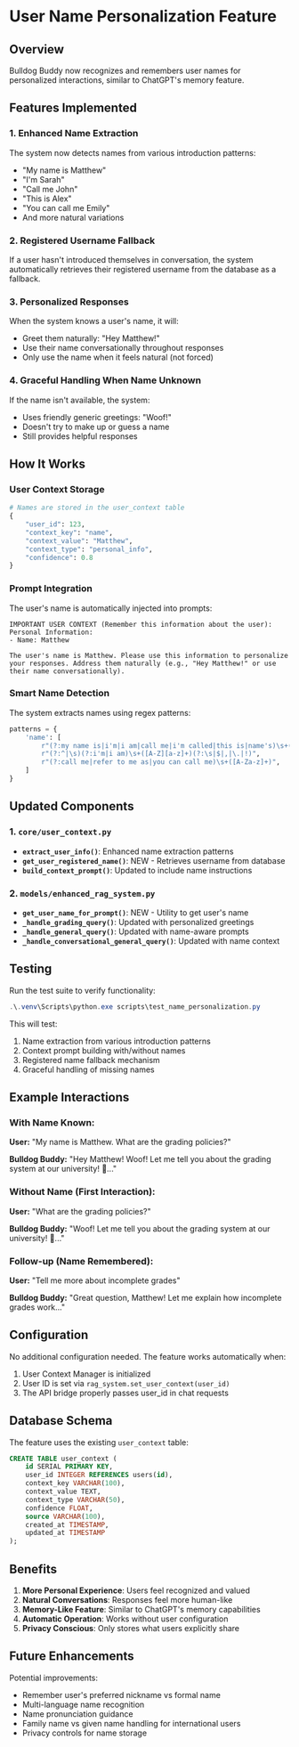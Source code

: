 # User Name Personalization Feature

## Overview
Bulldog Buddy now recognizes and remembers user names for personalized interactions, similar to ChatGPT's memory feature.

## Features Implemented

### 1. Enhanced Name Extraction
The system now detects names from various introduction patterns:
- "My name is Matthew"
- "I'm Sarah"
- "Call me John"
- "This is Alex"
- "You can call me Emily"
- And more natural variations

### 2. Registered Username Fallback
If a user hasn't introduced themselves in conversation, the system automatically retrieves their registered username from the database as a fallback.

### 3. Personalized Responses
When the system knows a user's name, it will:
- Greet them naturally: "Hey Matthew!" 
- Use their name conversationally throughout responses
- Only use the name when it feels natural (not forced)

### 4. Graceful Handling When Name Unknown
If the name isn't available, the system:
- Uses friendly generic greetings: "Woof!"
- Doesn't try to make up or guess a name
- Still provides helpful responses

## How It Works

### User Context Storage
```python
# Names are stored in the user_context table
{
    "user_id": 123,
    "context_key": "name",
    "context_value": "Matthew",
    "context_type": "personal_info",
    "confidence": 0.8
}
```

### Prompt Integration
The user's name is automatically injected into prompts:
```
IMPORTANT USER CONTEXT (Remember this information about the user):
Personal Information:
- Name: Matthew

The user's name is Matthew. Please use this information to personalize 
your responses. Address them naturally (e.g., "Hey Matthew!" or use 
their name conversationally).
```

### Smart Name Detection
The system extracts names using regex patterns:
```python
patterns = {
    'name': [
        r"(?:my name is|i'm|i am|call me|i'm called|this is|name's)\s+([A-Za-z]+(?:\s+[A-Za-z]+)?)",
        r"(?:^|\s)(?:i'm|i am)\s+([A-Z][a-z]+)(?:\s|$|,|\.|!)",
        r"(?:call me|refer to me as|you can call me)\s+([A-Za-z]+)",
    ]
}
```

## Updated Components

### 1. `core/user_context.py`
- **`extract_user_info()`**: Enhanced name extraction patterns
- **`get_user_registered_name()`**: NEW - Retrieves username from database
- **`build_context_prompt()`**: Updated to include name instructions

### 2. `models/enhanced_rag_system.py`
- **`get_user_name_for_prompt()`**: NEW - Utility to get user's name
- **`_handle_grading_query()`**: Updated with personalized greetings
- **`_handle_general_query()`**: Updated with name-aware prompts
- **`_handle_conversational_general_query()`**: Updated with name context

## Testing

Run the test suite to verify functionality:

```powershell
.\.venv\Scripts\python.exe scripts\test_name_personalization.py
```

This will test:
1. Name extraction from various introduction patterns
2. Context prompt building with/without names
3. Registered name fallback mechanism
4. Graceful handling of missing names

## Example Interactions

### With Name Known:
**User:** "My name is Matthew. What are the grading policies?"

**Bulldog Buddy:** "Hey Matthew! Woof! Let me tell you about the grading system at our university! 🐶..."

### Without Name (First Interaction):
**User:** "What are the grading policies?"

**Bulldog Buddy:** "Woof! Let me tell you about the grading system at our university! 🐶..."

### Follow-up (Name Remembered):
**User:** "Tell me more about incomplete grades"

**Bulldog Buddy:** "Great question, Matthew! Let me explain how incomplete grades work..."

## Configuration

No additional configuration needed. The feature works automatically when:
1. User Context Manager is initialized
2. User ID is set via `rag_system.set_user_context(user_id)`
3. The API bridge properly passes user_id in chat requests

## Database Schema

The feature uses the existing `user_context` table:
```sql
CREATE TABLE user_context (
    id SERIAL PRIMARY KEY,
    user_id INTEGER REFERENCES users(id),
    context_key VARCHAR(100),
    context_value TEXT,
    context_type VARCHAR(50),
    confidence FLOAT,
    source VARCHAR(100),
    created_at TIMESTAMP,
    updated_at TIMESTAMP
);
```

## Benefits

1. **More Personal Experience**: Users feel recognized and valued
2. **Natural Conversations**: Responses feel more human-like
3. **Memory-Like Feature**: Similar to ChatGPT's memory capabilities
4. **Automatic Operation**: Works without user configuration
5. **Privacy Conscious**: Only stores what users explicitly share

## Future Enhancements

Potential improvements:
- Remember user's preferred nickname vs formal name
- Multi-language name recognition
- Name pronunciation guidance
- Family name vs given name handling for international users
- Privacy controls for name storage
